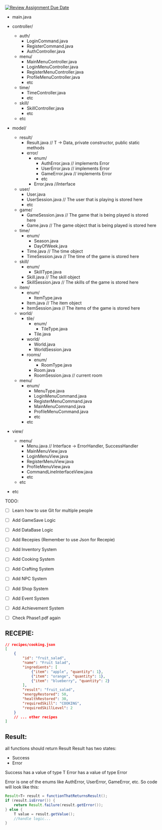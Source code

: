 [![Review Assignment Due Date](https://classroom.github.com/assets/deadline-readme-button-22041afd0340ce965d47ae6ef1cefeee28c7c493a6346c4f15d667ab976d596c.svg)](https://classroom.github.com/a/iDQJgb-p)


- main.java

- controller/
  - auth/
    - LoginCommand.java
    - RegisterCommand.java
    - AuthController.java
  - menu/   
    - MainMenuController.java
    - LoginMenuController.java
    - RegisterMenuController.java
    - ProfileMenuController.java
    - etc
  - time/
    - TimeController.java
    - etc
  - skill/ 
    - SkillController.java
    - etc
  - etc
  
- model/
  - result/
    - Result<T>.java // T -> Data, private constructor, public static methods
    - error/
      - enum/
        - AuthError.java // implements Error
        - UserError.java // implements Error
        - GameError.java // implements Error
        - etc
      - Error.java //Interface
  - user/
    - User.java
    - UserSession.java // The user that is playing is stored here
    - etc
  - game/
    - GameSession.java // The game that is being played is stored here
    - Game.java // The game object that is being played is stored here
  - time/
    - enum/
      - Season.java
      - DayOfWeek.java
    - Time.java // The time object
    - TimeSession.java // The time of the game is stored here
  - skill/
    - enum/
      - SkillType.java
    - Skill.java // The skill object
    - SkillSession.java // The skills of the game is stored here
  - item/
    - enum/
      - ItemType.java
    - Item.java // The item object
    - ItemSession.java // The items of the game is stored here
  - world/
    - tile/
        - enum/
            - TileType.java
        - Tile.java
    - world/
        - World.java
        - WorldSession.java
    - rooms/
        - enum/
            - RoomType.java
        - Room.java
        - RoomSession.java // current room
  - menu/
    - enum/
        - MenuType.java
        - LoginMenuCommand.java
        - RegisterMenuCommand.java
        - MainMenuCommand.java
        - ProfileMenuCommand.java
        - etc
    - etc
- view/
  - menu/
    - Menu.java // Interface -> ErrorHandler, SuccessHandler
    - MainMenuView.java
    - LoginMenuView.java
    - RegisterMenuView.java
    - ProfileMenuView.java
    - CommandLineInterfaceView.java
    - etc
  - etc
- etc

TODO:
- [ ] Learn how to use Git for multiple people
- [ ] Add GameSave Logic
- [ ] Add DataBase Logic
- [ ] Add Recepies (Remember to use Json for Recepie)
- [ ] Add Inventory System
- [ ] Add Cooking System
- [ ] Add Crafting System
- [ ] Add NPC System
- [ ] Add Shop System
- [ ] Add Event System
- [ ] Add Achievement System
- [ ] Check Phase1.pdf again


## RECEPIE:
```json
// recipes/cooking.json
[
    {
        "id": "fruit_salad",
        "name": "Fruit Salad",
        "ingredients": [
            {"item": "apple", "quantity": 1},
            {"item": "orange", "quantity": 1},
            {"item": "blueberry", "quantity": 2}
        ],
        "result": "fruit_salad",
        "energyRestored": 50,
        "healthRestored": 30,
        "requiredSkill": "COOKING",
        "requiredSkillLevel": 2
    }
    // ... other recipes
]
```

## Result:
all functions should return Result<T>
Result<T> has two states:
- Success
- Error

Success has a value of type T
Error has a value of type Error

Error is one of the enums like AuthError, UserError, GameError, etc.
So code will look like this:
```java
Result<T> result = functionThatReturnsResult();
if (result.isError()) {
    return Result.failure(result.getError());
} else {
    T value = result.getValue();
    //handle logic...
}
```